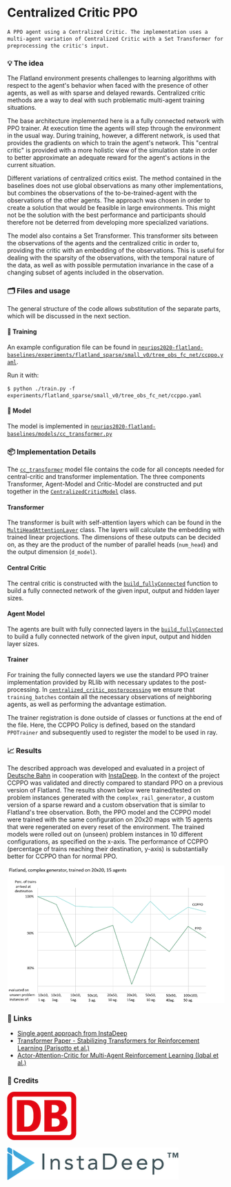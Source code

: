 # Centralized Critic PPO

```{admonition} TL;DR
A PPO agent using a Centralized Critic. The implementation uses a multi-agent variation of Centralized Critic with a Set Transformer for preprocessing the critic's input.
```

### 💡 The idea

The Flatland environment presents challenges to learning algorithms with respect to the agent's behavior when faced with the presence of other agents, as well as with sparse and delayed rewards. Centralized critic methods are a way to deal with such problematic multi-agent training situations. 

The base architecture implemented here is a a fully connected network with PPO trainer. At execution time the agents will step through the environment in the usual way. During training, however, a different network, is used that provides the gradients on which to train the agent's network. This "central critic" is provided with a more holistic view of the simulation state in order to better approximate an adequate reward for the agent's actions in the current situation.
  
Different variations of centralized critics exist. The method contained in the baselines does not use global observations as many other implementations, but combines the observations of the to-be-trained-agent with the observations of the other agents. The approach was chosen in order to create a solution that would be feasible in large environments. This might not be the solution with the best performance and participants should therefore not be deterred from developing more specialized variations.

The model also contains a Set Transformer. This transformer sits between the observations of the agents and the centralized critic in order to, providing the critic with an embedding of the observations. This is useful for dealing with the sparsity of the observations, with the temporal nature of the data, as well as with possible permutation invariance in the case of a changing subset of agents included in the observation.

### 🗂️ Files and usage

The general structure of the code allows substitution of the separate parts, which will be discussed in the next section.

#### 🚂 Training

An example configuration file can be found in [`neurips2020-flatland-baselines/experiments/flatland_sparse/small_v0/tree_obs_fc_net/ccppo.yaml`](https://gitlab.aicrowd.com/flatland/neurips2020-flatland-baselines/blob/centralized-critic/experiments/flatland_sparse/small_v0/tree_obs_fc_net/ccppo.yaml).
 
Run it with:

```console
$ python ./train.py -f experiments/flatland_sparse/small_v0/tree_obs_fc_net/ccppo.yaml  
```

#### 🧠 Model

The model is implemented in [`neurips2020-flatland-baselines/models/cc_transformer.py`](https://gitlab.aicrowd.com/flatland/neurips2020-flatland-baselines/blob/centralized-critic/models/cc_transformer.py)


### 📦 Implementation Details

The [`cc_transformer`](https://gitlab.aicrowd.com/flatland/neurips2020-flatland-baselines/blob/centralized-critic/models/cc_transformer.py) model file contains the code for all concepts needed for central-critic and transformer implementation. The three components Transformer, Agent-Model and Critic-Model are constructed and put together in the [`CentralizedCriticModel`](https://gitlab.aicrowd.com/flatland/neurips2020-flatland-baselines/blob/centralized-critic/models/cc_transformer.py#L20) class.

#### Transformer

The transformer is built with self-attention layers which can be found in the [`MultiHeadAttentionLayer`](https://gitlab.aicrowd.com/flatland/neurips2020-flatland-baselines/blob/centralized-critic/models/cc_transformer.py#L183) class. The layers will calculate the embedding with trained linear projections. The dimensions of these outputs can be decided on, as they are the product of the number of parallel heads (`num_head`) and the output dimension (`d_model`).

#### Central Critic

The central critic is constructed with the [`build_fullyConnected`](https://gitlab.aicrowd.com/flatland/neurips2020-flatland-baselines/blob/centralized-critic/models/cc_transformer.py#L155) function to build a fully connected network of the given input, output and hidden layer sizes. 

#### Agent Model

The agents are built with fully connected layers in the [`build_fullyConnected`](https://gitlab.aicrowd.com/flatland/neurips2020-flatland-baselines/blob/centralized-critic/models/cc_transformer.py#L155) to build a fully connected network of the given input, output and hidden layer sizes.

#### Trainer

For training the fully connected layers we use the standard PPO trainer implementation provided by RLlib with necessary updates to the post-processing. In [`centralized_critic_postprocessing`](https://gitlab.aicrowd.com/flatland/neurips2020-flatland-baselines/blob/centralized-critic/models/cc_transformer.py#L442) we ensure that `training_batches` contain all the necessary observations of neighboring agents, as well as performing the advantage estimation.

The trainer registration is done outside of classes or functions at the end of the file. Here, the CCPPO Policy is defined, based on the standard `PPOTrainer` and subsequently used to register the model to be used in ray.


### 📈 Results

The described approach was developed and evaluated in a project of [Deutsche Bahn](https://www.digitale-schiene-deutschland.de/index_en.html) in cooperation with [InstaDeep](http://www.instadeep.com/). In the context of the project CCPPO was validated and directly compared to standard PPO on a previous version of Flatland. The results shown below were trained/tested on problem instances generated with the `complex_rail_generator`, a custom version of a sparse reward and a custom observation that is similar to Flatland's tree observation. Both, the PPO model and the CCPPO model were trained with the same configuration on 20x20 maps with 15 agents that were regenerated on every reset of the environment. The trained models were rolled out on (unseen) problem instances in 10 different configurations, as specified on the x-axis. The performance of CCPPO (percentage of trains reaching their destination, y-axis) is substantially better for CCPPO than for normal PPO.

![](images/ccppo_example.png)



### 🔗 Links

* [Single agent approach from InstaDeep](https://github.com/instadeepai/gtc-course-2020)
* [Transformer Paper - Stabilizing Transformers for Reinforcement Learning (Parisotto et al.)](https://arxiv.org/abs/1910.06764)
* [Actor-Attention-Critic for Multi-Agent Reinforcement Learning (Iqbal et al.)](https://arxiv.org/pdf/1810.02912.pdf)


### 🌟 Credits

[![DB](images/db-logo.png)](https://www.digitale-schiene-deutschland.de/index_en.html) 

[![InstaDeep](images/instadeep-logo.png)](http://www.instadeep.com/)
